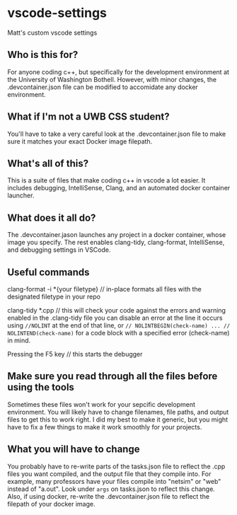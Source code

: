 # vscode-settings
Matt's custom vscode settings

## Who is this for?
For anyone coding c++, but specifically for the development environment at the University of Washington Bothell. However, with minor changes, 
the .devcontainer.json file can be modified to accomidate any docker environment.

## What if I'm not a UWB CSS student?
You'll have to take a very careful look at the .devcontainer.json file to make sure it matches your exact Docker image filepath.

## What's all of this?
This is a suite of files that make coding c++ in vscode a lot easier. It includes debugging, IntelliSense, Clang, and an automated docker container launcher.

## What does it all do?
The .devcontainer.jason launches any project in a docker container, whose image you specify. The rest enables clang-tidy, clang-format, IntelliSense, and debugging settings in VSCode.

## Useful commands

clang-format -i *{your filetype} // in-place formats all files with the designated filetype in your repo

clang-tidy *.cpp // this will check your code against the errors and warning enabled in the .clang-tidy file
                 you can disable an error at the line it occurs using ` //NOLINT ` at the end of that line, 
                 or ` // NOLINTBEGIN(check-name) ... // NOLINTEND(check-name) ` for a code block with a specified error (check-name) in mind.
                 
Pressing the F5 key // this starts the debugger

## Make sure you read through all the files before using the tools
Sometimes these files won't work for your sepcific development environment. You will likely have to change filenames, file paths, and output files to get this to work right.
I did my best to make it generic, but you might have to fix a few things to make it work smoothly for your projects.
## What you will have to change
You probably have to re-write parts of the tasks.json file to reflect the .cpp files you want compiled, and the output file that they compile into. For example, many professors have your files compile into "netsim" or "web" instead of "a.out". Look under `args` on tasks.json to reflect this change.
Also, if using docker, re-write the .devcontainer.json file to reflect the filepath of your docker image. 
